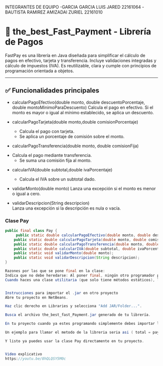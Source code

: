 INTEGRANTES DE EQUIPO
-GARCIA GARCIA LUIS JARED 22161064
-BAUTISTA RAMIREZ AMIZADAI ZURIEL 22161010


# 💸 the_best_Fast_Payment - Librería de Pagos

FastPay es una librería en Java diseñada para simplificar el cálculo de pagos en efectivo, tarjeta y transferencia. Incluye validaciones integradas y cálculo de impuestos (IVA). Es reutilizable, clara y cumple con principios de programación orientada a objetos.

---

## ✅ Funcionalidades principales

- calcularPagoEfectivo(double monto, double descuentoPorcentaje, double montoMinimoParaDescuento) 
  Calcula el pago en efectivo.
  Si el monto es mayor o igual al mínimo establecido, se aplica un descuento.

- calcularPagoTarjeta(double monto,double comisionPorcentaje)
     * Calcula el pago con tarjeta.
     * Se aplica un porcentaje de comisión sobre el monto.

- calcularPagoTransferencia(double monto, double comisionFija)  
 * Calcula el pago mediante transferencia.
     * Se suma una comisión fija al monto.

- calcularIVA(double subtotal,double ivaPorcentaje)
     * Calcula el IVA sobre un subtotal dado.

- validarMonto(double monto)
  Lanza una excepción si el monto es menor o igual a cero.

- validarDescripcion(String descripcion)  
  Lanza una excepción si la descripción es nula o vacía.



### Clase Pay
```java
public final class Pay {
     public static double calcularPagoEfectivo(double monto, double descuentoPorcentaje, double montoMinimoParaDescuento);
    public static double calcularPagoTarjeta(double monto, double comisionPorcentaje);
    public static double calcularPagoTransferencia(double monto, double comisionFija);
    public static double calcularIVA(double subtotal, double ivaPorcentaje);
    public static void validarMonto(double monto);
    public static void validarDescripcion(String descripcion);
}

Razones por las que se pone final en la clase:
Indica que no debe heredarse: Al poner final, ningún otro programador podrá extender esa clase.
Cuando haces una clase utilitaria (que solo tiene métodos estáticos), lo mejor es marcarla como final y no permitir que se cree un objeto de esa clase.


Instrucciones para importar el .jar en otro proyecto
Abre tu proyecto en NetBeans.

Haz clic derecho en Libraries y selecciona "Add JAR/Folder...".

Busca el archivo the_best_fast_Payment.jar generado de tu librería.

En tu proyecto cuando ya estes programando simplemente debes importar la librería (import com.the_best_Fast_Payment.pay;)

Un ejemplo para llamar el metodo de la libreria seria asi ( total = pay.calcularPagoTarjeta(monto);)

Y listo ya puedes usar la clase Pay directamente en tu proyecto.


Video explicativo
https://youtu.be/8hQLQSY5M0c




